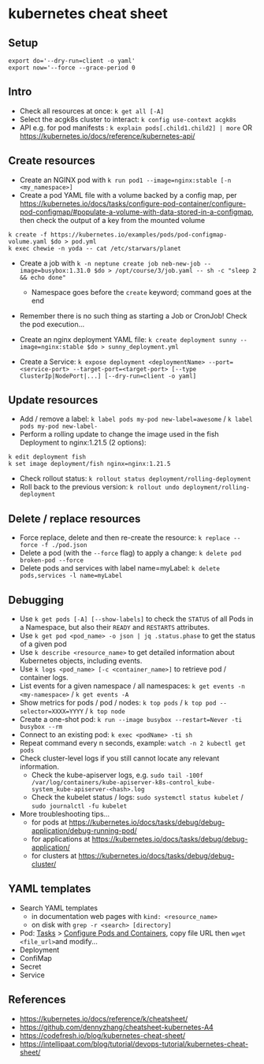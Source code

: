 # kubernetes cheat sheet

## Setup

```
export do='--dry-run=client -o yaml'
export now='--force --grace-period 0
```

## Intro

- Check all resources at once: `k get all [-A]`
- Select the acgk8s cluster to interact: `k config use-context acgk8s`
- API e.g. for pod manifests : `k explain pods[.child1.child2] | more` OR https://kubernetes.io/docs/reference/kubernetes-api/

## Create resources

- Create an NGINX pod with `k run pod1 --image=nginx:stable [-n <my_namespace>]`
- Create a pod YAML file with a volume backed by a config map, per https://kubernetes.io/docs/tasks/configure-pod-container/configure-pod-configmap/#populate-a-volume-with-data-stored-in-a-configmap, then check the output of a key from the mounted volume
```
k create -f https://kubernetes.io/examples/pods/pod-configmap-volume.yaml $do > pod.yml
k exec chewie -n yoda -- cat /etc/starwars/planet
```

- Create a job with `k -n neptune create job neb-new-job --image=busybox:1.31.0 $do > /opt/course/3/job.yaml -- sh -c "sleep 2 && echo done"`
  - Namespace goes before the `create` keyword; command goes at the end 
- Remember there is no such thing as starting a Job or CronJob! Check the pod execution...
- Create an nginx deployment YAML file: `k create deployment sunny --image=nginx:stable $do > sunny_deployment.yml`

- Create a Service: `k expose deployment <deploymentName> --port=<service-port> --target-port=<target-port> [--type ClusterIp|NodePort|...] [--dry-run=client -o yaml]`

## Update resources

- Add / remove a label: `k label pods my-pod new-label=awesome` / `k label pods my-pod new-label-`
- Perform a rolling update to change the image used in the fish Deployment to nginx:1.21.5 (2 options):
```
k edit deployment fish
k set image deployment/fish nginx=nginx:1.21.5
```
- Check rollout status: `k rollout status deployment/rolling-deployment`
- Roll back to the previous version: `k rollout undo deployment/rolling-deployment`

## Delete / replace resources
- Force replace, delete and then re-create the resource: `k replace --force -f ./pod.json`
- Delete a pod (with the `--force` flag) to apply a change: `k delete pod broken-pod --force`
- Delete pods and services with label name=myLabel: `k delete pods,services -l name=myLabel`

## Debugging

- Use `k get pods [-A] [--show-labels]` to check the `STATUS` of all Pods in a Namespace, but also their `READY` and `RESTARTS` attributes.
- Use `k get pod <pod_name> -o json | jq .status.phase` to get the status of a given pod
- Use `k describe <resource_name>` to get detailed information about Kubernetes objects, including events.
- Use `k logs <pod_name> [-c <container_name>]` to retrieve pod / container logs.
- List events for a given namespace / all namespaces: `k get events -n <my-namespace>` / `k get events -A` 
- Show metrics for pods / pod / nodes: `k top pods` / `k top pod --selector=XXXX=YYYY` / `k top node`
- Create a one-shot pod: `k run --image busybox --restart=Never -ti busybox --rm`
- Connect to an existing pod: `k exec <podName> -ti sh`
- Repeat command every n seconds, example: `watch -n 2 kubectl get pods`
- Check cluster-level logs if you still cannot locate any relevant information.
  - Check the kube-apiserver logs, e.g.
    `sudo tail -100f /var/log/containers/kube-apiserver-k8s-control_kube-system_kube-apiserver-<hash>.log`
  - Check the kubelet status / logs: `sudo systemctl status kubelet` / `sudo journalctl -fu kubelet`
- More troubleshooting tips...
  - for pods at https://kubernetes.io/docs/tasks/debug/debug-application/debug-running-pod/
  - for applications at https://kubernetes.io/docs/tasks/debug/debug-application/
  - for clusters at https://kubernetes.io/docs/tasks/debug/debug-cluster/

## YAML templates

- Search YAML templates
  - in documentation web pages with `kind: <resource_name>`
  - on disk with `grep -r <search> [directory]`
- Pod: [Tasks](https://kubernetes.io/docs/tasks/) > [Configure Pods and Containers](https://kubernetes.io/docs/tasks/configure-pod-container/), copy file URL then `wget <file_url>`and modify... 
- Deployment
- ConfiMap
- Secret
- Service

## References
- https://kubernetes.io/docs/reference/k/cheatsheet/
- https://github.com/dennyzhang/cheatsheet-kubernetes-A4
- https://codefresh.io/blog/kubernetes-cheat-sheet/
- https://intellipaat.com/blog/tutorial/devops-tutorial/kubernetes-cheat-sheet/